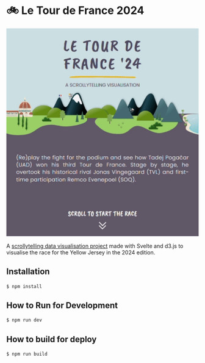 # 🚲 Le Tour de France 2024

![project preview](./src/assets/visuals/tfd-media.gif)

A [scrollytelling data visualisation project](https://floreperche.github.io/tour-de-france-2024/) made with Svelte and d3.js to visualise the race for the Yellow Jersey in the 2024 edition.

## Installation

```bash
$ npm install
```

## How to Run for Development

```bash
$ npm run dev
```

## How to build for deploy

```bash
$ npm run build
```
